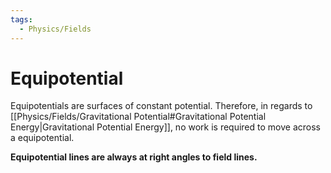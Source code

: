 ```yaml
---
tags:
  - Physics/Fields
---
```

# Equipotential
Equipotentials are surfaces of constant potential. Therefore, in regards to [[Physics/Fields/Gravitational Potential#Gravitational Potential Energy|Gravitational Potential Energy]], no work is required to move across a equipotential.

**Equipotential lines are always at right angles to field lines.**